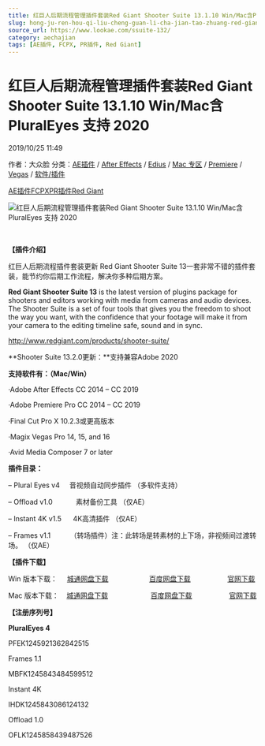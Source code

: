 ```yaml
---
title: 红巨人后期流程管理插件套装Red Giant Shooter Suite 13.1.10 Win/Mac含PluralEyes 支持 2020
slug: hong-ju-ren-hou-qi-liu-cheng-guan-li-cha-jian-tao-zhuang-red-giant-shooter-suite-13-1-10-win-machan-pluraleyes-zhi-chi-2020
source_url: https://www.lookae.com/ssuite-132/
category: aechajian
tags: [AE插件, FCPX, PR插件, Red Giant]
---
```

# 红巨人后期流程管理插件套装Red Giant Shooter Suite 13.1.10 Win/Mac含PluralEyes 支持 2020

2019/10/25 11:49

作者：大众脸
分类：[AE插件](https://www.lookae.com/after-effects/aechajian/) / [After Effects](https://www.lookae.com/after-effects/) / [Edius](https://www.lookae.com/qitarjcj/ediuszy/) / [Mac 专区](https://www.lookae.com/mac-osx/) / [Premiere](https://www.lookae.com/qitarjcj/premierezy/) / [Vegas](https://www.lookae.com/qitarjcj/vegaszy/) / [软件/插件](https://www.lookae.com/qitarjcj/)

[AE插件](https://www.lookae.com/tag/ae%e6%8f%92%e4%bb%b6/)[FCPX](https://www.lookae.com/tag/fcpx/)[PR插件](https://www.lookae.com/tag/pr%e6%8f%92%e4%bb%b6/)[Red Giant](https://www.lookae.com/tag/red-giant/)

![红巨人后期流程管理插件套装Red Giant Shooter Suite 13.1.10 Win/Mac含PluralEyes 支持 2020](https://www.lookae.com/wp-content/uploads/2016/02/shooter13.jpg "红巨人后期流程管理插件套装Red Giant Shooter Suite 13.1.10 Win/Mac含PluralEyes 支持 2020-LookAE.com")

[﻿](https://cloud.video.taobao.com//play/u/705956171/p/1/e/6/t/1/34647106.mp4)

**【插件介绍】**

红巨人后期流程插件套装更新 Red Giant Shooter Suite 13一套非常不错的插件套装，能节约你后期工作流程，解决你多种后期方案。

**Red Giant Shooter Suite 13** is the latest version of plugins package for shooters and editors working with media from cameras and audio devices. The Shooter Suite is a set of four tools that gives you the freedom to shoot the way you want, with the confidence that your footage will make it from your camera to the editing timeline safe, sound and in sync.

http://www.redgiant.com/products/shooter-suite/

**Shooter Suite 13.2.0更新：**支持兼容Adobe 2020

**支持软件有：（Mac/Win）**

·Adobe After Effects CC 2014 – CC 2019

·Adobe Premiere Pro CC 2014 – CC 2019

·Final Cut Pro X 10.2.3或更高版本

·Magix Vegas Pro 14, 15, and 16

·Avid Media Composer 7 or later

**插件目录：**

– Plural Eyes v4     音视频自动同步插件 （多软件支持）

– Offload v1.0            素材备份工具 （仅AE）

– Instant 4K v1.5      4K高清插件 （仅AE）

– Frames v1.1          （转场插件）注：此转场是转素材的上下场，非视频间过渡转场。 （仅AE）

**【插件下载】**

Win 版本下载：     [城通网盘下载](https://tc5.us/file/680462-404164334)                     [百度网盘下载](https://pan.baidu.com/s/1znzIAjPw6OujMI-aZys_6Q)                   [官网下载](http://downloads.redgiant.com/redgiant/products/singlesuites/shooter/archive/SSuite_Win_Full_13.2.0.zip)

Mac 版本下载：    [城通网盘下载](https://tc5.us/file/680462-404163892)                      [百度网盘下载](https://pan.baidu.com/s/12Qc97iMkzAJIYywVGd9fZQ)                   [官网下载](http://downloads.redgiant.com/redgiant/products/singlesuites/shooter/archive/SSuite_Mac_Full_13.2.0.zip)

**【注册序列号】**

**PluralEyes 4**

PFEK1245921362842515

Frames 1.1

MBFK1245843484599512

Instant 4K

IHDK1245843086124132

Offload 1.0

OFLK1245858439487526
